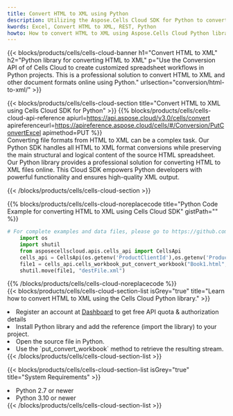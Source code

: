 ```yaml
---
title: Convert HTML to XML using Python 
description: Utilizing the Aspose.Cells Cloud SDK for Python to convert a HTML format file to a XML format file. 
kwords: Excel, Convert HTML to XML, REST, Python
howto: How to convert HTML to XML using Aspose.Cells Cloud Python library.
---
```



{{< blocks/products/cells/cells-cloud-banner h1="Convert HTML to XML" h2="Python library for converting HTML to XML" p="Use the Conversion API of of Cells Cloud to create customized spreadsheet workflows in Python projects. This is a professional solution to convert HTML to XML and other document formats online using Python." urlsection="conversion/html-to-xml/" >}}

{{< blocks/products/cells/cells-cloud-section  title="Convert HTML to XML using Cells Cloud SDK for Python" >}}
{{% blocks/products/cells/cells-cloud-api-reference  apiurl=https://api.aspose.cloud/v3.0/cells/convert  apireferenceurl=https://apireference.aspose.cloud/cells/#/Conversion/PutConvertExcel  apimethod=PUT %}}
<br/>
Converting file formats from HTML to XML can be a complex task. Our Python SDK handles all HTML to XML format conversions while preserving the main structural and logical content of the source HTML spreadsheet. Our Python library provides a professional solution for converting HTML to XML files online. This Cloud SDK empowers Python developers with powerful functionality and ensures high-quality XML output.

{{< /blocks/products/cells/cells-cloud-section >}}

{{% blocks/products/cells/cells-cloud-noreplacecode title="Python Code Example for converting HTML to XML using Cells Cloud SDK" gistPath="" %}}
 
```python
# For complete examples and data files, please go to https://github.com/aspose-cells-cloud/aspose-cells-cloud-python/
    import os
    import shutil
    from asposecellscloud.apis.cells_api import CellsApi
    cells_api = CellsApi(os.getenv('ProductClientId'),os.getenv('ProductClientSecret'))
    file1 = cells_api.cells_workbook_put_convert_workbook("Book1.html",format="xml")
    shutil.move(file1, "destFile.xml")     
```
 
{{% /blocks/products/cells/cells-cloud-noreplacecode  %}}
<br/>
{{< blocks/products/cells/cells-cloud-section-list isGrey="true"  title="Learn how to convert HTML to XML using the Cells Cloud Python library." >}}
<li>Register an account at <a href="https://dashboard.aspose.cloud/">Dashboard</a> to get free API quota & authorization details</li>
<li>Install Python library and add the reference (import the library) to your project.</li>
<li>Open the source file in Python.</li>
<li>Use the `put_convert_workbook` method to retrieve the resulting stream.</li>
{{< /blocks/products/cells/cells-cloud-section-list >}}

{{< blocks/products/cells/cells-cloud-section-list isGrey="true"  title="System Requirements" >}}
<li>Python 2.7 or newer</li>
<li>Python 3.10 or newer</li>
{{< /blocks/products/cells/cells-cloud-section-list >}}

